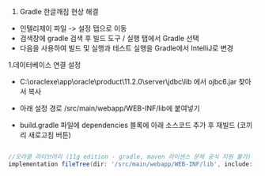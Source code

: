 1. Gradle 한글깨짐 현상 해결
  - 인텔리제이 파일 -> 설정 탭으로 이동
  - 검색창에 gradle 검색 후 빌드 도구 / 실행 탭에서 Gradle 선택
  - 다음을 사용하여 빌드 및 실행과 테스트 실행을 Gradle에서 IntelliJ로 변경


1.데이터베이스 연결 설정
- C:\oraclexe\app\oracle\product\11.2.0\server\jdbc\lib 에서 ojbc6.jar 찾아서 복사
- 아래 설정 경로 /src/main/webapp/WEB-INF/lib에 붙여넣기

- build.gradle 파일에 dependencies 블록에 아래 소스코드 추가 후 재빌드 (코끼리 새로고침 버튼)
```groovy

//오라클 라이브러리 (11g edition - gradle, maven 라이센스 문제 공식 지원 불가)
implementation fileTree(dir: '/src/main/webapp/WEB-INF/lib', include: ['*.jar'])
```